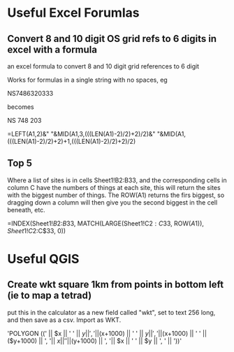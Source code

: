 # Useful Excel Forumlas

## Convert 8 and 10 digit OS grid refs to 6 digits in excel with a formula
an excel formula to convert 8 and 10 digit grid references to 6 digit

Works for formulas in a single string with no spaces, eg

NS7486320333

becomes

NS 748 203

=LEFT(A1,2)&" "&MID(A1,3,(((LEN(A1)-2)/2)+2)/2)&" "&MID(A1,(((LEN(A1)-2)/2)+2)+1,(((LEN(A1)-2)/2)+2)/2)

## Top 5 
Where a list of sites is in cells Sheet1!B2:B33, and the corresponding cells in column C have the numbers of things at each site, this will return the sites with the biggest number of things. The ROW(A1) returns the firs biggest, so dragging down a column will then give you the second biggest in the cell beneath, etc.

=INDEX(Sheet1!$B$2:$B$33, MATCH(LARGE(Sheet1!C$2:C$33, ROW($A1)),Sheet1!C$2:C$33, 0))

# Useful QGIS
## Create wkt square 1km from points in bottom left (ie to map a tetrad)
put this in the calculator as a new field called "wkt", set to text 256 long, and then save as a csv. Import as WKT.

'POLYGON ((' ||  $x  || ' ' ||  $y  || ', '||  ($x+1000)  || ' ' ||  $y  || ', '||  ($x+1000)  || ' ' ||  ($y+1000)  || ', '||  $x  || ' ' ||  ($y+1000)  || ', '||  $x  || ' ' ||  $y  || ', ' || '))'
